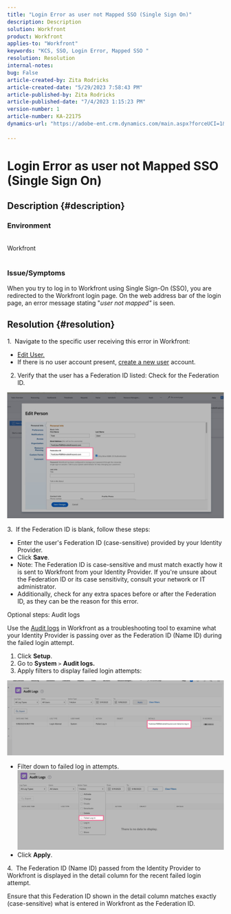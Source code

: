 ```yaml
---
title: "Login Error as user not Mapped SSO (Single Sign On)"
description: Description
solution: Workfront
product: Workfront
applies-to: "Workfront"
keywords: "KCS, SSO, Login Error, Mapped SSO "
resolution: Resolution
internal-notes: 
bug: False
article-created-by: Zita Rodricks
article-created-date: "5/29/2023 7:58:43 PM"
article-published-by: Zita Rodricks
article-published-date: "7/4/2023 1:15:23 PM"
version-number: 1
article-number: KA-22175
dynamics-url: "https://adobe-ent.crm.dynamics.com/main.aspx?forceUCI=1&pagetype=entityrecord&etn=knowledgearticle&id=12f30130-5bfe-ed11-8f6e-6045bd006704"

---
```

# Login Error as user not Mapped SSO (Single Sign On)

## Description {#description}


### Environment
<br>Workfront  <br><br>
### Issue/Symptoms

When you try to log in to Workfront using Single Sign-On (SSO), you are redirected to the Workfront login page. On the web address bar of the login page, an error message stating "*user not mapped"* is seen.


## Resolution {#resolution}


1.  Navigate to the specific user receiving this error in Workfront:

- [Edit User.](https://experienceleague.adobe.com/docs/workfront/using/administration-and-setup/add-users/create-manage-users/edit-a-users-profile.html?lang=en)
- If there is no user account present, [create a new user](https://experienceleague.adobe.com/docs/workfront/using/administration-and-setup/add-users/create-manage-users/add-users.html?lang=en) account.


2. Verify that the user has a Federation ID listed: Check for the Federation ID.

![](assets/e83c9a2e-64fe-ed11-8f6e-6045bd006704.png)

3.  If the Federation ID is blank, follow these steps:

- Enter the user's Federation ID (case-sensitive) provided by your Identity Provider.
- Click <b>Save</b>.
- Note: The Federation ID is case-sensitive and must match exactly how it is sent to Workfront from your Identity Provider. If you're unsure about the Federation ID or its case sensitivity, consult your network or IT administrator.
- Additionally, check for any extra spaces before or after the Federation ID, as they can be the reason for this error.




Optional steps: Audit logs

Use the [Audit logs](https://experienceleague.adobe.com/docs/workfront/using/administration-and-setup/add-users/create-manage-users/audit-logs.html?lang=en) in Workfront as a troubleshooting tool to examine what your Identity Provider is passing over as the Federation ID (Name ID) during the failed login attempt.

1. Click <b>Setup</b>.
2. Go to <b>System</b> `>`  <b>Audit logs.</b>
3. Apply filters to display failed login attempts:


![](assets/84ece006-64fe-ed11-8f6e-6045bd006704.png)

- Filter down to failed log in attempts. ![](assets/5b593a6f-63fe-ed11-8f6e-6045bd006704.png)
- Click <b>Apply</b>.


4.  The Federation ID (Name ID) passed from the Identity Provider to Workfront is displayed in the detail column for the recent failed login attempt.

Ensure that this Federation ID shown in the detail column matches exactly (case-sensitive) what is entered in Workfront as the Federation ID.
